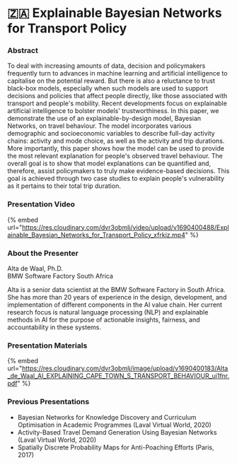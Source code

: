 # 🇿🇦 Explainable Bayesian Networks for Transport Policy

### Abstract

To deal with increasing amounts of data, decision and policymakers frequently turn to advances in machine learning and artificial intelligence to capitalise on the potential reward. But there is also a reluctance to trust black-box models, especially when such models are used to support decisions and policies that affect people directly, like those associated with transport and people's mobility. Recent developments focus on explainable artificial intelligence to bolster models' trustworthiness. In this paper, we demonstrate the use of an explainable-by-design model, Bayesian Networks, on travel behaviour. The model incorporates various demographic and socioeconomic variables to describe full-day activity chains: activity and mode choice, as well as the activity and trip durations. More importantly, this paper shows how the model can be used to provide the most relevant explanation for people's observed travel behaviour. The overall goal is to show that model explanations can be quantified and, therefore, assist policymakers to truly make evidence-based decisions. This goal is achieved through two case studies to explain people's vulnerability as it pertains to their total trip duration.

### Presentation Video

{% embed url="https://res.cloudinary.com/dvr3obmlj/video/upload/v1690400488/Explainable_Bayesian_Networks_for_Transport_Policy_xfrkiz.mp4" %}

### About the Presenter

Alta de Waal, Ph.D.\
BMW Software Factory South Africa

Alta is a senior data scientist at the BMW Software Factory in South Africa. She has more than 20 years of experience in the design, development, and implementation of different components in the AI value chain. Her current research focus is natural language processing (NLP) and explainable methods in AI for the purpose of actionable insights, fairness, and accountability in these systems.

### Presentation Materials

{% embed url="https://res.cloudinary.com/dvr3obmlj/image/upload/v1690400183/Alta_de_Waal_AI_EXPLAINING_CAPE_TOWN_S_TRANSPORT_BEHAVIOUR_ui1fnr.pdf" %}

### Previous Presentations

* Bayesian Networks for Knowledge Discovery and Curriculum Optimisation in Academic Programmes (Laval Virtual World, 2020)
* Activity-Based Travel Demand Generation Using Bayesian Networks (Laval Virtual World, 2020)
* Spatially Discrete Probability Maps for Anti-Poaching Efforts (Paris, 2017)
